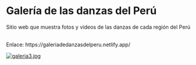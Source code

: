 <h1>Galería de las danzas del Perú</h1>
<p>Sitio web que muestra fotos y videos de las danzas de cada región del Perú</p>
<br>
Enlace: https://galeriadedanzasdelperu.netlify.app/

[![galeria3.jpg](https://i.postimg.cc/76TCRKPJ/galeria3.jpg)](https://postimg.cc/k6qX6Fb7)
